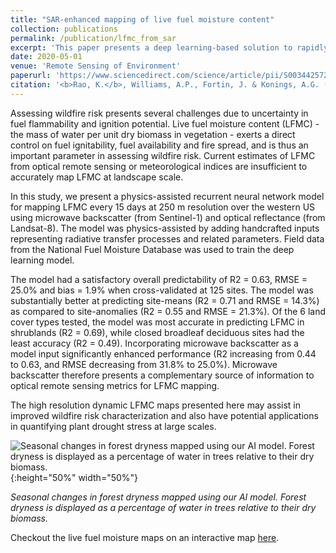 ```yaml
---
title: "SAR-enhanced mapping of live fuel moisture content"
collection: publications
permalink: /publication/lfmc_from_sar
excerpt: 'This paper presents a deep learning-based solution to rapidly estimate forest dryness across western USA.'
date: 2020-05-01
venue: 'Remote Sensing of Environment'
paperurl: 'https://www.sciencedirect.com/science/article/pii/S003442572030167X'
citation: '<b>Rao, K.</b>, Williams, A.P., Fortin, J. & Konings, A.G. (2020). SAR-enhanced mapping of live fuel moisture content. <i>Remote Sens. Environ.</i>, 245.'
---
```


Assessing wildfire risk presents several challenges due to uncertainty in fuel flammability and ignition potential. Live fuel moisture content (LFMC) - the mass of water per unit dry biomass in vegetation - exerts a direct control on fuel ignitability, fuel availability and fire spread, and is thus an important parameter in assessing wildfire risk. Current estimates of LFMC from optical remote sensing or meteorological indices are insufficient to accurately map LFMC at landscape scale. 

In this study, we present a physics-assisted recurrent neural network model for mapping LFMC every 15 days at 250 m resolution over the western US using microwave backscatter (from Sentinel-1) and optical reflectance (from Landsat-8). The model was physics-assisted by adding handcrafted inputs representing radiative transfer processes and related parameters. Field data from the National Fuel Moisture Database was used to train the deep learning model. 

The model had a satisfactory overall predictability of R2 = 0.63, RMSE = 25.0% and bias = 1.9% when cross-validated at 125 sites. The model was substantially better at predicting site-means (R2 = 0.71 and RMSE = 14.3%) as compared to site-anomalies (R2 = 0.55 and RMSE = 21.3%). Of the 6 land cover types tested, the model was most accurate in predicting LFMC in shrublands (R2 = 0.69), while closed broadleaf deciduous sites had the least accuracy (R2 = 0.49). Incorporating microwave backscatter as a model input significantly enhanced performance (R2 increasing from 0.44 to 0.63, and RMSE decreasing from 31.8% to 25.0%). Microwave backscatter therefore presents a complementary source of information to optical remote sensing metrics for LFMC mapping. 

The high resolution dynamic LFMC maps presented here may assist in improved wildfire risk characterization and also have potential applications in quantifying plant drought stress at large scales.

![Seasonal changes in forest dryness mapped using our AI model. Forest dryness is displayed as a percentage of water in trees relative to their dry biomass.](/images/lfmc.gif){:height="50%" width="50%"}

_Seasonal changes in forest dryness mapped using our AI model. Forest dryness is displayed as a percentage of water in trees relative to their dry biomass._

Checkout the live fuel moisture maps on an interactive map <a href="https://kkraoj.users.earthengine.app/view/live-fuel-moisture" target="_blank">here</a>.